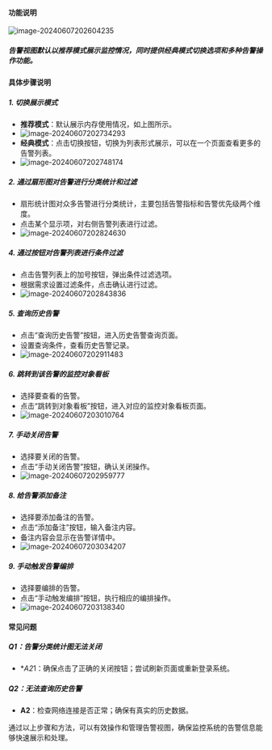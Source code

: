 #### 功能说明

![image-20240607202604235](./images/open-monitor/image-20240607202604235.png)

##### 告警视图默认以推荐模式展示监控情况，同时提供经典模式切换选项和多种告警操作功能。

#### 具体步骤说明

##### 1. 切换展示模式

- **推荐模式**：默认展示内存使用情况，如上图所示。
- ![image-20240607202734293](./images/open-monitor/image-20240607202734293.png)
- **经典模式**：点击切换按钮，切换为列表形式展示，可以在一个页面查看更多的告警列表。
- ![image-20240607202748174](./images/open-monitor/image-20240607202748174.png)

##### 2. 通过扇形图对告警进行分类统计和过滤

- 扇形统计图对众多告警进行分类统计，主要包括告警指标和告警优先级两个维度。
- 点击某个显示项，对右侧告警列表进行过滤。
- ![image-20240607202824630](./images/open-monitor/image-20240607202824630.png)

##### 4. 通过按钮对告警列表进行条件过滤

- 点击告警列表上的加号按钮，弹出条件过滤选项。
- 根据需求设置过滤条件，点击确认进行过滤。
- ![image-20240607202843836](./images/open-monitor/image-20240607202843836.png)

##### 5. 查询历史告警

- 点击“查询历史告警”按钮，进入历史告警查询页面。
- 设置查询条件，查看历史告警记录。
- ![image-20240607202911483](./images/open-monitor/image-20240607202911483.png)

##### 6. 跳转到该告警的监控对象看板

- 选择要查看的告警。
- 点击“跳转到对象看板”按钮，进入对应的监控对象看板页面。
- ![image-20240607203010764](./images/open-monitor/image-20240607203010764.png)

##### 7. 手动关闭告警

- 选择要关闭的告警。
- 点击“手动关闭告警”按钮，确认关闭操作。
- ![image-20240607202959777](./images/open-monitor/image-20240607202959777.png)

##### 8. 给告警添加备注

- 选择要添加备注的告警。
- 点击“添加备注”按钮，输入备注内容。
- 备注内容会显示在告警详情中。
- ![image-20240607203034207](./images/open-monitor/image-20240607203034207.png)

##### 9. 手动触发告警编排

- 选择要编排的告警。
- 点击“手动触发编排”按钮，执行相应的编排操作。
- ![image-20240607203138340](./images/open-monitor/image-20240607203138340.png)

#### 常见问题

##### Q1：告警分类统计图无法关闭

- \**A2*1：确保点击了正确的关闭按钮；尝试刷新页面或重新登录系统。

##### Q2：无法查询历史告警

- **A2**：检查网络连接是否正常；确保有真实的历史数据。

通过以上步骤和方法，可以有效操作和管理告警视图，确保监控系统的告警信息能够快速展示和处理。
